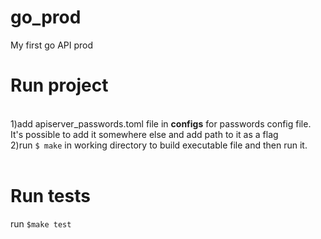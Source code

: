 # go_prod
My first go API prod

<h1>Run project</h1> <br>
1)add apiserver_passwords.toml file in <b>configs</b> for passwords config file.<br>
It's possible to add it somewhere else and add path to it as a flag<br>
2)run <code>$ make</code> in working directory to build executable file and then run it.<br>
<br>
<h1>Run tests</h1>
run <code>$make test</code>
